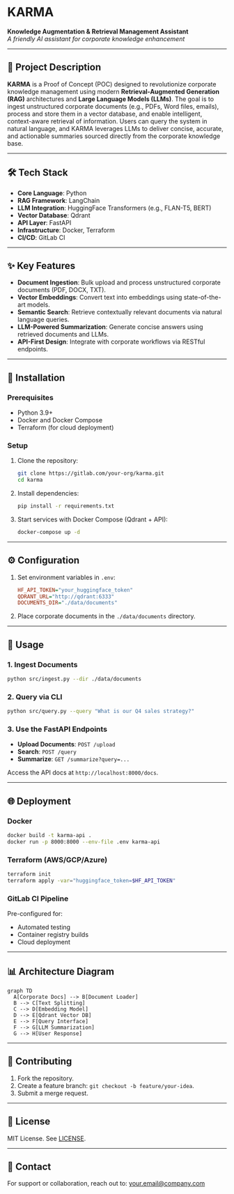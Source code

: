 # KARMA  
**Knowledge Augmentation & Retrieval Management Assistant**  
*A friendly AI assistant for corporate knowledge enhancement*  

---

## 📖 Project Description  
**KARMA** is a Proof of Concept (POC) designed to revolutionize corporate knowledge management using modern **Retrieval-Augmented Generation (RAG)** architectures and **Large Language Models (LLMs)**. The goal is to ingest unstructured corporate documents (e.g., PDFs, Word files, emails), process and store them in a vector database, and enable intelligent, context-aware retrieval of information. Users can query the system in natural language, and KARMA leverages LLMs to deliver concise, accurate, and actionable summaries sourced directly from the corporate knowledge base.

---

## 🛠️ Tech Stack  
- **Core Language**: Python  
- **RAG Framework**: LangChain  
- **LLM Integration**: HuggingFace Transformers (e.g., FLAN-T5, BERT)  
- **Vector Database**: Qdrant  
- **API Layer**: FastAPI  
- **Infrastructure**: Docker, Terraform  
- **CI/CD**: GitLab CI  

---

## ✨ Key Features  
- **Document Ingestion**: Bulk upload and process unstructured corporate documents (PDF, DOCX, TXT).  
- **Vector Embeddings**: Convert text into embeddings using state-of-the-art models.  
- **Semantic Search**: Retrieve contextually relevant documents via natural language queries.  
- **LLM-Powered Summarization**: Generate concise answers using retrieved documents and LLMs.  
- **API-First Design**: Integrate with corporate workflows via RESTful endpoints.  

---

## 🚀 Installation  
### Prerequisites  
- Python 3.9+  
- Docker and Docker Compose  
- Terraform (for cloud deployment)  

### Setup  
1. Clone the repository:  
   ```bash  
   git clone https://gitlab.com/your-org/karma.git  
   cd karma  
   ```  

2. Install dependencies:  
   ```bash  
   pip install -r requirements.txt  
   ```  

3. Start services with Docker Compose (Qdrant + API):  
   ```bash  
   docker-compose up -d  
   ```  

---

## ⚙️ Configuration  
1. Set environment variables in `.env`:  
   ```ini  
   HF_API_TOKEN="your_huggingface_token"  
   QDRANT_URL="http://qdrant:6333"  
   DOCUMENTS_DIR="./data/documents"  
   ```  

2. Place corporate documents in the `./data/documents` directory.  

---

## 🧠 Usage  
### 1. Ingest Documents  
```bash  
python src/ingest.py --dir ./data/documents  
```  

### 2. Query via CLI  
```bash  
python src/query.py --query "What is our Q4 sales strategy?"  
```  

### 3. Use the FastAPI Endpoints  
- **Upload Documents**: `POST /upload`  
- **Search**: `POST /query`  
- **Summarize**: `GET /summarize?query=...`  

Access the API docs at `http://localhost:8000/docs`.  

---

## 🌐 Deployment  
### Docker  
```bash  
docker build -t karma-api .  
docker run -p 8000:8000 --env-file .env karma-api  
```  

### Terraform (AWS/GCP/Azure)  
```bash  
terraform init  
terraform apply -var="huggingface_token=$HF_API_TOKEN"  
```  

### GitLab CI Pipeline  
Pre-configured for:  
- Automated testing  
- Container registry builds  
- Cloud deployment  

---

## 📊 Architecture Diagram  
```mermaid  
graph TD  
  A[Corporate Docs] --> B[Document Loader]  
  B --> C[Text Splitting]  
  C --> D[Embedding Model]  
  D --> E[Qdrant Vector DB]  
  E --> F[Query Interface]  
  F --> G[LLM Summarization]  
  G --> H[User Response]  
```  

---

## 🤝 Contributing  
1. Fork the repository.  
2. Create a feature branch: `git checkout -b feature/your-idea`.  
3. Submit a merge request.  

---

## 📜 License  
MIT License. See [LICENSE](LICENSE).  

---

## 📧 Contact  
For support or collaboration, reach out to: [your.email@company.com](mailto:your.email@company.com)  
```